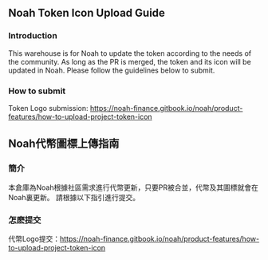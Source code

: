 ## Noah Token Icon Upload Guide
### Introduction
This warehouse is for Noah to update the token according to the needs of the community. As long as the PR is merged, the token and its icon will be updated in Noah. Please follow the guidelines below to submit.

### How to submit 
Token Logo submission: https://noah-finance.gitbook.io/noah/product-features/how-to-upload-project-token-icon


## Noah代幣圖標上傳指南
### 簡介
本倉庫為Noah根據社區需求進行代幣更新，只要PR被合並，代幣及其圖標就會在Noah裏更新。 請根據以下指引進行提交。

### 怎麽提交
代幣Logo提交：https://noah-finance.gitbook.io/noah/product-features/how-to-upload-project-token-icon
